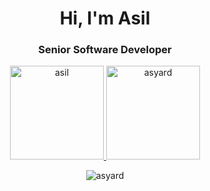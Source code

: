<h1 align="center">Hi, I'm Asil</h1>
<h3 align="center">Senior Software Developer</h3>

<div align="center">
  <a href="https://www.buymeacoffee.com/asil"> 
    <img src="https://cdn.buymeacoffee.com/buttons/v2/default-yellow.png" width="150" alt="asil" />
  </a>
  <a href="https://ko-fi.com/asyard"> 
    <img src="https://cdn.ko-fi.com/cdn/kofi3.png?v=3" width="150" alt="asyard" />
  </a>
  <br/>
  <p>
    <img src="https://komarev.com/ghpvc/?username=asyard&label=Profile%20views&color=0e75b6&style=flat" alt="asyard" />
  </p>  
</div>
